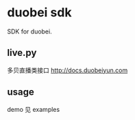 duobei sdk
===
SDK for duobei.

live.py
---
多贝直播类接口
http://docs.duobeiyun.com

usage
---
demo 见 examples
